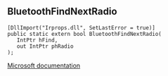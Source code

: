 ## BluetoothFindNextRadio

```
[DllImport("Irprops.dll", SetLastError = true)]
public static extern bool BluetoothFindNextRadio(
   IntPtr hFind,
   out IntPtr phRadio
);
```

[Microsoft documentation](https://docs.microsoft.com/en-us/windows/win32/api/bluetoothapis/nf-bluetoothapis-bluetoothfindnextradio)

